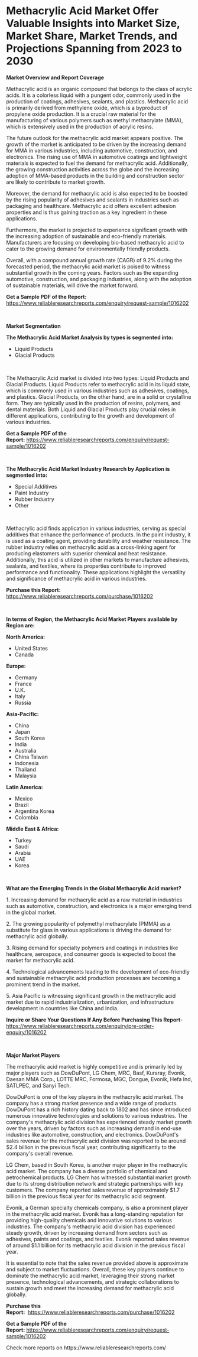 <p><h1>Methacrylic Acid Market Offer Valuable Insights into Market Size, Market Share, Market Trends, and Projections Spanning from 2023 to 2030</h1></p><p><strong>Market Overview and Report Coverage</strong></p>
<p><p>Methacrylic acid is an organic compound that belongs to the class of acrylic acids. It is a colorless liquid with a pungent odor, commonly used in the production of coatings, adhesives, sealants, and plastics. Methacrylic acid is primarily derived from methylene oxide, which is a byproduct of propylene oxide production. It is a crucial raw material for the manufacturing of various polymers such as methyl methacrylate (MMA), which is extensively used in the production of acrylic resins.</p><p>The future outlook for the methacrylic acid market appears positive. The growth of the market is anticipated to be driven by the increasing demand for MMA in various industries, including automotive, construction, and electronics. The rising use of MMA in automotive coatings and lightweight materials is expected to fuel the demand for methacrylic acid. Additionally, the growing construction activities across the globe and the increasing adoption of MMA-based products in the building and construction sector are likely to contribute to market growth.</p><p>Moreover, the demand for methacrylic acid is also expected to be boosted by the rising popularity of adhesives and sealants in industries such as packaging and healthcare. Methacrylic acid offers excellent adhesion properties and is thus gaining traction as a key ingredient in these applications.</p><p>Furthermore, the market is projected to experience significant growth with the increasing adoption of sustainable and eco-friendly materials. Manufacturers are focusing on developing bio-based methacrylic acid to cater to the growing demand for environmentally friendly products.</p><p>Overall, with a compound annual growth rate (CAGR) of 9.2% during the forecasted period, the methacrylic acid market is poised to witness substantial growth in the coming years. Factors such as the expanding automotive, construction, and packaging industries, along with the adoption of sustainable materials, will drive the market forward.</p></p>
<p><strong>Get a Sample PDF of the Report:</strong> <a href="https://www.reliableresearchreports.com/enquiry/request-sample/1016202">https://www.reliableresearchreports.com/enquiry/request-sample/1016202</a></p>
<p>&nbsp;</p>
<p><strong>Market Segmentation</strong></p>
<p><strong>The Methacrylic Acid Market Analysis by types is segmented into:</strong></p>
<p><ul><li>Liquid Products</li><li>Glacial Products</li></ul></p>
<p>&nbsp;</p>
<p><p>The Methacrylic Acid market is divided into two types: Liquid Products and Glacial Products. Liquid Products refer to methacrylic acid in its liquid state, which is commonly used in various industries such as adhesives, coatings, and plastics. Glacial Products, on the other hand, are in a solid or crystalline form. They are typically used in the production of resins, polymers, and dental materials. Both Liquid and Glacial Products play crucial roles in different applications, contributing to the growth and development of various industries.</p></p>
<p><strong>Get a Sample PDF of the Report:</strong>&nbsp;<a href="https://www.reliableresearchreports.com/enquiry/request-sample/1016202">https://www.reliableresearchreports.com/enquiry/request-sample/1016202</a></p>
<p>&nbsp;</p>
<p><strong>The Methacrylic Acid Market Industry Research by Application is segmented into:</strong></p>
<p><ul><li>Special Additives</li><li>Paint Industry</li><li>Rubber Industry</li><li>Other</li></ul></p>
<p>&nbsp;</p>
<p><p>Methacrylic acid finds application in various industries, serving as special additives that enhance the performance of products. In the paint industry, it is used as a coating agent, providing durability and weather resistance. The rubber industry relies on methacrylic acid as a cross-linking agent for producing elastomers with superior chemical and heat resistance. Additionally, this acid is utilized in other markets to manufacture adhesives, sealants, and textiles, where its properties contribute to improved performance and functionality. These applications highlight the versatility and significance of methacrylic acid in various industries.</p></p>
<p><strong>Purchase this Report:</strong>&nbsp; <a href="https://www.reliableresearchreports.com/purchase/1016202">https://www.reliableresearchreports.com/purchase/1016202</a></p>
<p>&nbsp;</p>
<p><strong>In terms of Region, the Methacrylic Acid Market Players available by Region are:</strong></p>
<p>
    <p> <strong> North America: </strong>
        <ul>
            <li>United States</li>
            <li>Canada</li>
        </ul>
        </p> 
    <p> <strong> Europe: </strong>
        <ul>
            <li>Germany</li>
            <li>France</li>
            <li>U.K.</li>
            <li>Italy</li>
            <li>Russia</li>
        </ul>
        </p> 
    <p> <strong> Asia-Pacific: </strong>
        <ul>
            <li>China</li>
            <li>Japan</li>
            <li>South Korea</li>
            <li>India</li>
            <li>Australia</li>
            <li>China Taiwan</li>
            <li>Indonesia</li>
            <li>Thailand</li>
            <li>Malaysia</li>
        </ul>
        </p> 
    <p> <strong> Latin America: </strong>
        <ul>
            <li>Mexico</li>
            <li>Brazil</li>
            <li>Argentina Korea</li>
            <li>Colombia</li>
        </ul>
        </p> 
    <p> <strong> Middle East & Africa: </strong>
        <ul>
            <li>Turkey</li>
            <li>Saudi</li>
            <li>Arabia</li>
            <li>UAE</li>
            <li>Korea</li>
        </ul>
    </p>
    </p>
<p>&nbsp;</p>
<p><strong>What are the Emerging Trends in the Global Methacrylic Acid market?</strong></p>
<p><p>1. Increasing demand for methacrylic acid as a raw material in industries such as automotive, construction, and electronics is a major emerging trend in the global market.</p><p>2. The growing popularity of polymethyl methacrylate (PMMA) as a substitute for glass in various applications is driving the demand for methacrylic acid globally.</p><p>3. Rising demand for specialty polymers and coatings in industries like healthcare, aerospace, and consumer goods is expected to boost the market for methacrylic acid.</p><p>4. Technological advancements leading to the development of eco-friendly and sustainable methacrylic acid production processes are becoming a prominent trend in the market.</p><p>5. Asia Pacific is witnessing significant growth in the methacrylic acid market due to rapid industrialization, urbanization, and infrastructure development in countries like China and India.</p></p>
<p><strong>Inquire or Share Your Questions If Any Before Purchasing This Report</strong>- <a href="https://www.reliableresearchreports.com/enquiry/pre-order-enquiry/1016202">https://www.reliableresearchreports.com/enquiry/pre-order-enquiry/1016202</a></p>
<p>&nbsp;</p>
<p><strong>Major Market Players</strong></p>
<p><p>The methacrylic acid market is highly competitive and is primarily led by major players such as DowDuPont, LG Chem, MRC, Basf, Kuraray, Evonik, Daesan MMA Corp., LOTTE MRC, Formosa, MGC, Dongue, Evonik, Hefa Ind, SATLPEC, and Sanyi Tech. </p><p>DowDuPont is one of the key players in the methacrylic acid market. The company has a strong market presence and a wide range of products. DowDuPont has a rich history dating back to 1802 and has since introduced numerous innovative technologies and solutions to various industries. The company's methacrylic acid division has experienced steady market growth over the years, driven by factors such as increasing demand in end-use industries like automotive, construction, and electronics. DowDuPont's sales revenue for the methacrylic acid division was reported to be around $2.4 billion in the previous fiscal year, contributing significantly to the company's overall revenue.</p><p>LG Chem, based in South Korea, is another major player in the methacrylic acid market. The company has a diverse portfolio of chemical and petrochemical products. LG Chem has witnessed substantial market growth due to its strong distribution network and strategic partnerships with key customers. The company reported sales revenue of approximately $1.7 billion in the previous fiscal year for its methacrylic acid segment.</p><p>Evonik, a German specialty chemicals company, is also a prominent player in the methacrylic acid market. Evonik has a long-standing reputation for providing high-quality chemicals and innovative solutions to various industries. The company's methacrylic acid division has experienced steady growth, driven by increasing demand from sectors such as adhesives, paints and coatings, and textiles. Evonik reported sales revenue of around $1.1 billion for its methacrylic acid division in the previous fiscal year.</p><p>It is essential to note that the sales revenue provided above is approximate and subject to market fluctuations. Overall, these key players continue to dominate the methacrylic acid market, leveraging their strong market presence, technological advancements, and strategic collaborations to sustain growth and meet the increasing demand for methacrylic acid globally.</p></p>
<p><strong>Purchase this Report:</strong>&nbsp;&nbsp;<a href="https://www.reliableresearchreports.com/purchase/1016202">https://www.reliableresearchreports.com/purchase/1016202</a></p>
<p></p>
<p><strong>Get a Sample PDF of the Report:</strong>&nbsp;<a href="https://www.reliableresearchreports.com/enquiry/request-sample/1016202">https://www.reliableresearchreports.com/enquiry/request-sample/1016202</a></p>
<p>Check more reports on https://www.reliableresearchreports.com/</p>